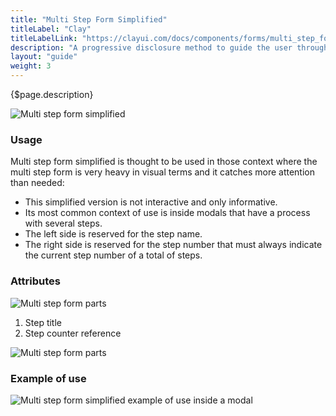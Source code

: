 ```yaml
---
title: "Multi Step Form Simplified"
titleLabel: "Clay"
titleLabelLink: "https://clayui.com/docs/components/forms/multi_step_form_simplified.html"
description: "A progressive disclosure method to guide the user through a task divided in several steps."
layout: "guide"
weight: 3
---
```


<div class="page-description">{$page.description}</div>

![Multi step form simplified](../../../images/MultiStepFormSimplified.jpg)

### Usage

Multi step form simplified is thought to be used in those context where the multi step form is very heavy in visual terms and it catches more attention than needed:

* This simplified version is not interactive and only informative.
* Its most common context of use is inside modals that have a process with several steps.
* The left side is reserved for the step name.
* The right side is reserved for the step number that must always indicate the current step number of a total of steps.

### Attributes

![Multi step form parts](../../../images/MultiStepFormSimpliParts.jpg)

1. Step title
2. Step counter reference

![Multi step form parts](../../../images/MultiStepFormSimpliMetrics.jpg)


### Example of use

![Multi step form simplified example of use inside a modal](../../../images/MultiStepFormSimplifiedExample.jpg)
